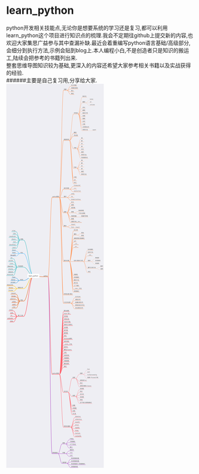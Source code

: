 # learn_python

python开发相关技能点,无论你是想要系统的学习还是复习,都可以利用learn_python这个项目进行知识点的梳理.我会不定期往github上提交新的内容,也欢迎大家集思广益参与其中查漏补缺.最近会着重编写python语言基础/高级部分,会细分到执行方法,示例会贴到blog上.本人编程小白,不是创造者只是知识的搬运工,陆续会把参考的书籍列出来.<br>
整套思维导图知识较为基础,更深入的内容还希望大家参考相关书籍以及实战获得的经验.<br>
######主要是自己复习用,分享给大家.
![image](https://github.com/HenryDLC/learn_python/raw/master/images/learn_python.png)
